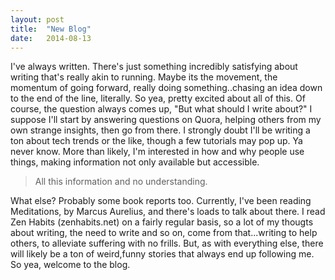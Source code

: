 ```yaml
---
layout: post
title:  "New Blog"
date:   2014-08-13 
---
```


 I've always written. There's just something incredibly satisfying about writing that's really akin to running. Maybe its the movement, the momentum of going forward, really doing something..chasing an idea down to the end of the line, literally. So yea, pretty excited about all of this. Of course, the question always comes up, "But what should I write about?" I suppose I'll start by answering questions on Quora, helping others from my own strange insights, then go from there. I strongly doubt I'll be writing a ton about tech trends or the like, though a few tutorials may pop up. Ya never know. More than likely, I'm interested in how and why people use things, making information not only available but accessible. 

>All this information and no understanding.

What else? Probably some book reports too. Currently, I've been reading Meditations, by Marcus Aurelius, and there's loads to talk about there. I read Zen Habits (zenhabits.net) on a fairly regular basis, so a lot of my thougts about writing, the need to write and so on, come from that...writing to help others, to alleviate suffering with no frills. But, as with everything else, there will likely be a ton of weird,funny stories that always end up following me. So yea, welcome to the blog.